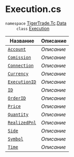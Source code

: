
# Execution.cs
`namespace` [TigerTrade.Tc](../../../TigerTrade.Tc.md).[Data](../../../TigerTrade.Tc/Data.md)  
&nbsp;&nbsp;&nbsp;&nbsp;&nbsp;&nbsp;&nbsp;&nbsp;&nbsp;`class` [Execution](../Execution.cs.md)

| Название | Описание |
| --- | --- |
| [`Account`](./Свойства/Account.md) | *Описание* |
| [`Comission`](./Свойства/Comission.md) | *Описание* |
| [`Connection`](./Свойства/Connection.md) | *Описание* |
| [`Currency`](./Свойства/Currency.md) | *Описание* |
| [`ExecutionID`](./Свойства/ExecutionID.md) | *Описание* |
| [`ID`](./Свойства/ID.md) | *Описание* |
| [`OrderID`](./Свойства/OrderID.md) | *Описание* |
| [`Price`](./Свойства/Price.md) | *Описание* |
| [`Quantity`](./Свойства/Quantity.md) | *Описание* |
| [`RealizedPnl`](./Свойства/RealizedPnl.md) | *Описание* |
| [`Side`](./Свойства/Side.md) | *Описание* |
| [`Symbol`](./Свойства/Symbol.md) | *Описание* |
| [`Time`](./Свойства/Time.md) | *Описание* |
